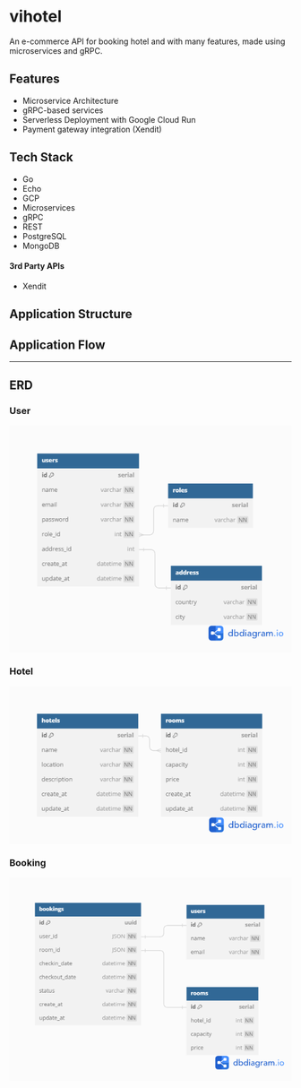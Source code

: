 # vihotel

<!-- <img align="right" width="240px" src="./misc/kiwish-logo-1.png"> -->

An e-commerce API for booking hotel and with many features, made using microservices and gRPC.

<!-- [API Documentation](https://ms-gateway-zx7zn2gpva-as.a.run.app/swagger/index.html) -->

## Features
- Microservice Architecture
- gRPC-based services
- Serverless Deployment with Google Cloud Run
- Payment gateway integration (Xendit)

## Tech Stack
- Go
- Echo
- GCP
- Microservices
- gRPC
- REST
- PostgreSQL
- MongoDB

#### 3rd Party APIs
- Xendit

## Application Structure
<!-- <img align="center" src="./misc/kiwish-structure.png" width="700px" > -->

## Application Flow
<!-- <img align="center" src="./misc/kiwish-user.png" width="700px" > -->

---
<!-- <img align="center" src="./misc/kiwish-order.png" width="700px" > -->

## ERD

### User

<img align="center" src="./misc/user-erd.png" width="600px" >

### Hotel

<img align="center" src="./misc/hotel-erd.png" width="600px" >

### Booking

<img align="center" src="./misc/booking-erd.png" width="650px" >
